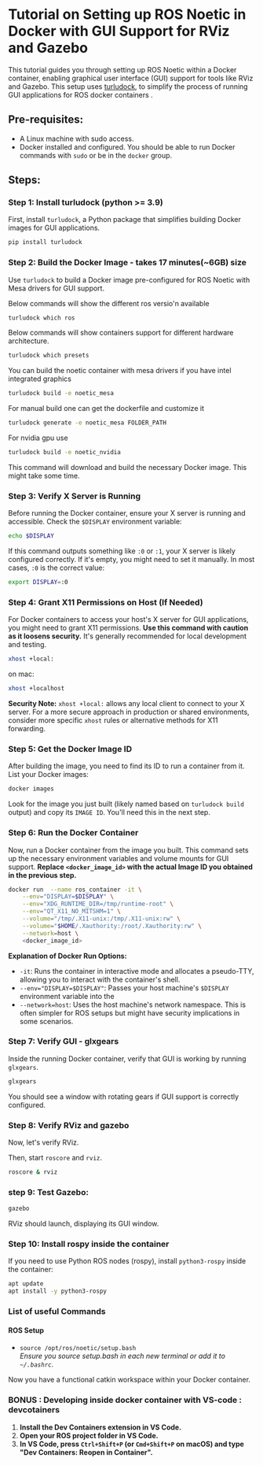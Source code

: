 
# Tutorial on Setting up ROS Noetic in Docker with GUI Support for RViz and Gazebo

This tutorial guides you through setting up ROS Noetic within a Docker container, enabling graphical user interface (GUI) support for tools like RViz and Gazebo. This setup uses [turludock](https://github.com/turlucode/ros-docker-gui), to simplify the process of running GUI applications for ROS docker containers .

## Pre-requisites:

- A Linux machine with sudo access.
- Docker installed and configured. You should be able to run Docker commands with `sudo` or be in the `docker` group.

## Steps:

### Step 1: Install turludock (python >= 3.9)

First, install `turludock`, a Python package that simplifies building Docker images for GUI applications.

```bash
pip install turludock
```

### Step 2: Build the Docker Image - takes 17 minutes(~6GB) size

Use `turludock` to build a Docker image pre-configured for ROS Noetic with Mesa drivers for GUI support.

Below commands will show the different ros versio'n available 
```bash
turludock which ros
```

Below commands will show containers support for different hardware architecture.
```bash
turludock which presets
```

You can build the noetic container with mesa drivers if you have intel integrated graphics
```bash
turludock build -e noetic_mesa
```
For manual build one can get the dockerfile and customize it
```bash
turludock generate -e noetic_mesa FOLDER_PATH
```

For nvidia gpu use
```bash
turludock build -e noetic_nvidia
```

This command will download and build the necessary Docker image. This might take some time.

### Step 3: Verify X Server is Running

Before running the Docker container, ensure your X server is running and accessible. Check the `$DISPLAY` environment variable:

```bash
echo $DISPLAY
```

If this command outputs something like `:0` or `:1`, your X server is likely configured correctly. If it's empty, you might need to set it manually. In most cases, `:0` is the correct value:

```bash
export DISPLAY=:0
```

### Step 4: Grant X11 Permissions on Host (If Needed)

For Docker containers to access your host's X server for GUI applications, you might need to grant X11 permissions.  **Use this command with caution as it loosens security.**  It's generally recommended for local development and testing.

```bash
xhost +local:
```

on mac:
```bash
xhost +localhost
```

**Security Note:**  `xhost +local:` allows any local client to connect to your X server. For a more secure approach in production or shared environments, consider more specific `xhost` rules or alternative methods for X11 forwarding.

### Step 5: Get the Docker Image ID

After building the image, you need to find its ID to run a container from it. List your Docker images:

```bash
docker images
```

Look for the image you just built (likely named based on `turludock build` output) and copy its `IMAGE ID`.  You'll need this in the next step.

### Step 6: Run the Docker Container

Now, run a Docker container from the image you built. This command sets up the necessary environment variables and volume mounts for GUI support. **Replace `<docker_image_id>` with the actual Image ID you obtained in the previous step.**

```bash
docker run  --name ros_container -it \
    --env="DISPLAY=$DISPLAY" \
    --env="XDG_RUNTIME_DIR=/tmp/runtime-root" \
    --env="QT_X11_NO_MITSHM=1" \
    --volume="/tmp/.X11-unix:/tmp/.X11-unix:rw" \
    --volume="$HOME/.Xauthority:/root/.Xauthority:rw" \
    --network=host \
    <docker_image_id>
```

**Explanation of Docker Run Options:**

-   `-it`: Runs the container in interactive mode and allocates a pseudo-TTY, allowing you to interact with the container's shell.
-   `--env="DISPLAY=$DISPLAY"`: Passes your host machine's `$DISPLAY` environment variable into the 
-   `--network=host`:  Uses the host machine's network namespace. This is often simpler for ROS setups but might have security implications in some scenarios.

### Step 7: Verify GUI - glxgears

Inside the running Docker container, verify that GUI is working by running `glxgears`.

```bash
glxgears
```

You should see a window with rotating gears if GUI support is correctly configured.

### Step 8: Verify RViz and gazebo

Now, let's verify RViz. 

Then, start `roscore` and `rviz`.

```bash
roscore & rviz
```

### step 9: Test Gazebo:

```bash
gazebo
```

RViz should launch, displaying its GUI window.

### Step 10: Install rospy inside the container

If you need to use Python ROS nodes (rospy), install `python3-rospy` inside the container:

```bash
apt update
apt install -y python3-rospy
```
### List of  useful Commands

#### **ROS Setup**
- `source /opt/ros/noetic/setup.bash`  
  *Ensure you source setup.bash in each new terminal or add it to `~/.bashrc`.*



Now you have a functional catkin workspace within your Docker container.

### BONUS : Developing inside docker container with VS-code : devcotainers


1.  **Install the Dev Containers extension in VS Code.**
2.  **Open your ROS project folder in VS Code.**
3.  **In VS Code, press `Ctrl+Shift+P` (or `Cmd+Shift+P` on macOS) and type "Dev Containers: Reopen in Container".**

```